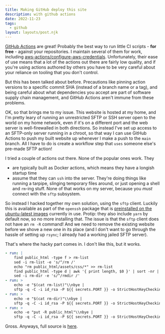 ```yaml
---
title: Making GitHub deploy this site
description: with github actions
date: 2022-11-23
tags:
  - github
layout: layouts/post.njk
---
```


[GitHub Actions](https://docs.github.com/en/actions) are great! Probably the
best way to run little CI scripts - **for free** - against your repositories. I
maintain several of them for work, including
[aws-actions/configure-aws-credentials](https://github.com/aws-actions/configure-aws-credentials).
Unfortunately, their ease of use means that a lot of the actions out there are
fairly low quality, and if you're using actions authored by others you have to be
very careful about your reliance on tooling that you don't control.

But this has been talked about before. Precautions like pinning action versions
to a specific commit SHA (instead of a branch name or a tag), and being careful
about what dependencies you accept are part of software supply chain management,
and GitHub Actions aren't immune from these problems.

OK, so that brings me to my issue. This website is hosted at my home, and I'm
pretty leary of running an unrestricted SFTP or SSH server open to the world on
my home network, even if it's on a different port and the web server is
well-firewalled in both directions. So instead I've set up access to an
SFTP-only server running in a chroot, so that way I can use GitHub Actions to
push my built website up whenever I make a push to the `main` branch. All I have
to do is create a workflow step that `uses` someone else's pre-made SFTP action!

I tried a couple of actions out there. None of the popular ones work. They
* are typically built as Docker actions, which means they have a longish startup
time
* assume that they can `ssh` into the server. They're doing things like running
a tarpipe, slinging temporary files around, or just opening a shell and `rm`-ing
stuff. None of that works on my server, because you *must* connect with the
`sftp` subsystem.

So instead I hacked together my own solution, using the `sftp` client. Luckily
this is available as part of the `openssh` package that is
[preinstalled on the ubuntu-latest images](https://github.com/actions/runner-images/blob/main/images/linux/Ubuntu2204-Readme.md)
currently in use. Protip: they also include `yarn` by default now, so no more
installing that. The issue is that the `sftp` client does not have an `rm -R`
command! And we need to remove the existing website before we shove a new one in
its place (and I don't want to go through the hassle of setting up `rsync`; I
already had a working jailed SFTP server).

That's where the hacky part comes in. I don't like this, but it works.

```yaml
- run: |
    find public_html -type f > rm-list
    sed -i rm-list -e 's/^/rm /'
    echo "rm public_html/assets/css/*" >> rm-list
    find public_html -type d | awk '{ print length, $0 }' | sort -nr | cut -d" " -f2- > rm-dir
    sed -i rm-dir -e 's/^/rmdir /'
- run: >
    echo -e "$(cat rm-list)"\\nbye |
    sftp -q -C -i id_rsa -P ${{ secrets.PORT }} -o StrictHostKeyChecking=no ${{ secrets.USERNAME }}@${{ secrets.HOST }}
- run: >
    echo -e "$(cat rm-dir)"\\nbye |
    sftp -q -C -i id_rsa -P ${{ secrets.PORT }} -o StrictHostKeyChecking=no ${{ secrets.USERNAME }}@${{ secrets.HOST }}
- run: >
    echo -e "put -R public_html"\\nbye |
    sftp -q -C -i id_rsa -P ${{ secrets.PORT }} -o StrictHostKeyChecking=no ${{ secrets.USERNAME }}@${{ secrets.HOST }}
```

Gross. Anyways, full source is
[here](https://github.com/kellertk/tompkel.net/blob/ee80d885a65bcf6160f5ba4bf95464606e2943b3/.github/workflows/build-and-push.yml).
